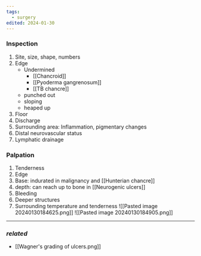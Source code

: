 ```yaml
---
tags:
  - surgery
edited: 2024-01-30
---
```

### Inspection
1. Site, size, shape, numbers
2. Edge
	- Undermined 
		- [[Chancroid]]
		- [[Pyoderma gangrenosum]]
		- [[TB chancre]] 
	- punched out 
	- sloping 
	- heaped up
3. Floor
4. Discharge
5. Surrounding area: Inflammation, pigmentary changes
6. Distal neurovascular status
7. Lymphatic drainage

### Palpation
1. Tenderness
2. Edge
3. Base: indurated in malignancy and [[Hunterian chancre]] 
4. depth: can reach up to bone in [[Neurogenic ulcers]] 
5. Bleeding
6. Deeper structures
7. Surrounding temperature and tenderness
![[Pasted image 20240130184625.png]]
![[Pasted image 20240130184905.png]]


---
### *related*
- [[Wagner's grading of ulcers.png]] 